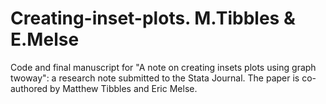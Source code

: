 # Creating-inset-plots. M.Tibbles & E.Melse
Code and final manuscript for "A note on creating insets plots using graph twoway": a research note submitted to the Stata Journal.
The paper is co-authored by Matthew Tibbles and Eric Melse.
